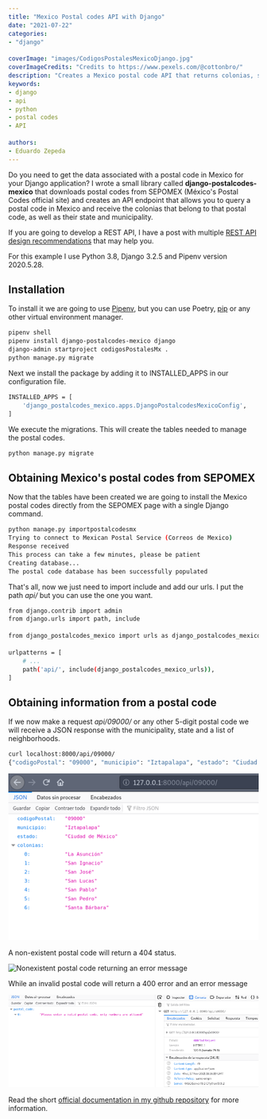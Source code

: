 ```yaml
---
title: "Mexico Postal codes API with Django"
date: "2021-07-22"
categories:
- "django"

coverImage: "images/CodigosPostalesMexicoDjango.jpg"
coverImageCredits: "Credits to https://www.pexels.com/@cottonbro/"
description: "Creates a Mexico postal code API that returns colonias, state and municipality, with SEPOMEX data using this Django library."
keywords:
- django
- api
- python
- postal codes
- API

authors:
- Eduardo Zepeda
---
```


Do you need to get the data associated with a postal code in Mexico for your Django application? I wrote a small library called **django-postalcodes-mexico** that downloads postal codes from SEPOMEX (México's Postal Codes official site) and creates an API endpoint that allows you to query a postal code in Mexico and receive the colonias that belong to that postal code, as well as their state and municipality.

If you are going to develop a REST API, I have a post with multiple [REST API design recommendations](/basic-features-of-a-api-rest/) that may help you.

For this example I use Python 3.8, Django 3.2.5 and Pipenv version 2020.5.28.

## Installation

To install it we are going to use [Pipenv](/pipenv-the-virtual-environment-manager-you-don't-know/), but you can use Poetry, [pip](/python-virtualenv-tutorial-basic-in-linux/) or any other virtual environment manager.

```bash
pipenv shell
pipenv install django-postalcodes-mexico django
django-admin startproject codigosPostalesMx .
python manage.py migrate
```

Next we install the package by adding it to INSTALLED_APPS in our configuration file.

```bash
INSTALLED_APPS = [
    'django_postalcodes_mexico.apps.DjangoPostalcodesMexicoConfig',
]
```

We execute the migrations. This will create the tables needed to manage the postal codes.

```bash
python manage.py migrate
```

## Obtaining Mexico's postal codes from SEPOMEX

Now that the tables have been created we are going to install the Mexico postal codes directly from the SEPOMEX page with a single Django command.

```bash
python manage.py importpostalcodesmx
Trying to connect to Mexican Postal Service (Correos de Mexico)
Response received
This process can take a few minutes, please be patient
Creating database...
The postal code database has been successfully populated
```

That's all, now we just need to import include and add our urls. I put the path _api/_ but you can use the one you want.

```bash
from django.contrib import admin
from django.urls import path, include

from django_postalcodes_mexico import urls as django_postalcodes_mexico_urls

urlpatterns = [
    # ...
    path('api/', include(django_postalcodes_mexico_urls)),
]
```

## Obtaining information from a postal code

If we now make a request _api/09000/_ or any other 5-digit postal code we will receive a JSON response with the municipality, state and a list of neighborhoods.

```bash
curl localhost:8000/api/09000/
{"codigoPostal": "09000", "municipio": "Iztapalapa", "estado": "Ciudad de M\u00e9xico", "colonias": ["La Asunci\u00f3n", "San Ignacio", "San Jos\u00e9", "San Lucas", "San Pablo", "San Pedro", "Santa B\u00e1rbara"]}
```

![Django API query result for postal code "09000"](images/Api-codigos-postales-mx.png)

A non-existent postal code will return a 404 status.

![Nonexistent postal code returning an error message](images/Capture-screen-capture-of-2021-11-17-12-15-24.png)

While an invalid postal code will return a 400 error and an error message

![Invalid postal code returning an error](images/Codigo-postal-invalido.png)

Read the short [official documentation in my github repository](https://github.com/EduardoZepeda/django-postalcodes-mexico) for more information.